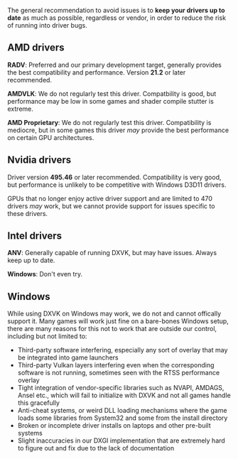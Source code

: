 The general recommendation to avoid issues is to **keep your drivers up to date** as much as possible, regardless or vendor, in order to reduce the risk of running into driver bugs.

## AMD drivers
**RADV**: Preferred and our primary development target, generally provides the best compatibility and performance. Version **21.2** or later recommended.

**AMDVLK**: We do not regularly test this driver. Compatbility is good, but performance may be low in some games and shader compile stutter is extreme.

**AMD Proprietary**: We do not regularly test this driver. Compatibility is mediocre, but in some games this driver *may* provide the best performance on certain GPU architectures.

## Nvidia drivers
Driver version **495.46** or later recommended. Compatibility is very good, but performance is unlikely to be competitive with Windows D3D11 drivers.

GPUs that no longer enjoy active driver support and are limited to 470 drivers *may* work, but we cannot provide support for issues specific to these drivers.

## Intel drivers
**ANV**: Generally capable of running DXVK, but may have issues. Always keep up to date.

**Windows**: Don't even try.

## Windows
While using DXVK on Windows may work, we do not and cannot offically support it. Many games will work just fine on a bare-bones Windows setup, there are many reasons for this not to work that are outside our control, including but not limited to:
- Third-party software interfering, especially any sort of overlay that may be integrated into game launchers
- Third-party Vulkan layers interfering even when the corresponding software is not running, sometimes seen with the RTSS performance overlay
- Tight integration of vendor-specific libraries such as NVAPI, AMDAGS, Ansel etc., which will fail to initialize with DXVK and not all games handle this gracefully
- Anti-cheat systems, or weird DLL loading mechanisms where the game loads some libraries from System32 and some from the install directory
- Broken or incomplete driver installs on laptops and other pre-built systems
- Slight inaccuracies in our DXGI implementation that are extremely hard to figure out and fix due to the lack of documentation